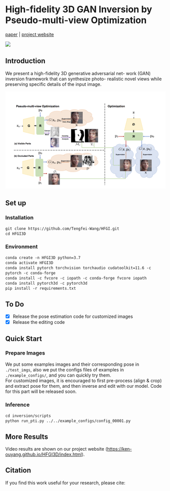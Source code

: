 # High-fidelity 3D GAN Inversion by Pseudo-multi-view Optimization





[paper]() | [project website](https://ken-ouyang.github.io/HFGI3D/index.html)
  
<img src="teaser/method.png" width="800px"/> 

## Introduction
We present a high-fidelity 3D generative adversarial net-
work (GAN) inversion framework that can synthesize photo-
realistic novel views while preserving specific details of the
input image.

<img src="pics/method.png" width="800px"/>  


## Set up
### Installation
```
git clone https://github.com/Tengfei-Wang/HFGI.git
cd HFGI3D
```

### Environment

```
conda create -n HFGI3D python=3.7
conda activate HFGI3D
conda install pytorch torchvision torchaudio cudatoolkit=11.6 -c pytorch -c conda-forge
conda install -c fvcore -c iopath -c conda-forge fvcore iopath
conda install pytorch3d -c pytorch3d
pip install -r requirements.txt
```

## To Do
- [x] Release the pose estimation code for customized images
- [x] Release the editing code

## Quick Start

### Prepare Images
We put some examples images and their corresponding pose in `./test_imgs`, also we put the configs files of examples in `./example_configs/`, and you can quickly try them.   
For customized images, it is encouraged to first pre-process (align & crop) and extract pose for them, and then inverse and edit with our model. Code for this part will be released soon.

### Inference
  
```
cd inversion/scripts
python run_pti.py ../../example_configs/config_00001.py
```

## More Results
Video results are shown on our project website (https://ken-ouyang.github.io/HFGI3D/index.html).

## Citation
If you find this work useful for your research, please cite:



